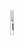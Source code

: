 <html>
        <div style="text-align: center">
            <img src="https://user-images.githubusercontent.com/98971494/153440384-9e81276e-e2e7-4405-8a62-39a2d64fab22.PNG" alt="logo" style="width: 10%"/>
        </div>
</html>
